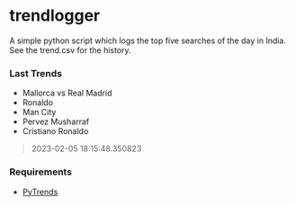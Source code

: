 # trendlogger
A simple python script which logs the top five searches of the day in India.<br>See the trend.csv for the history.<br>

<!-- Last Trends -->
### Last Trends
* Mallorca vs Real Madrid
* Ronaldo
* Man City
* Pervez Musharraf
* Cristiano Ronaldo
> 2023-02-05 18:15:48.350823

<!-- Requirements -->
### Requirements
* [PyTrends](https://github.com/dreyco676/pytrends)
